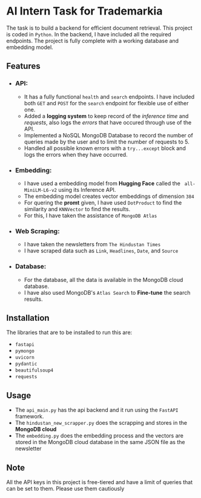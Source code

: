 # AI Intern Task for Trademarkia
The task is to build a backend for efficient document retrieval. This project is coded in `Python`. In the backend, I have included all the required endpoints. The project is fully complete with a working database and embedding model.

## Features
- ### API:
    - It has a fully functional `health` and `search` endpoints. I have included both `GET` and `POST` for the `search` endpoint for flexible use of either one.
    - Added a **logging system** to keep record of the *inference time* and *requests*, also logs the *errors* that have occured through use of the API.
    - Implemented a NoSQL MongoDB Database to record the number of queries made by the user and to limit the number of requests to 5.
    - Handled all possible known errors with a `try...except` block and logs the errors when they have occurred.

- ### Embedding:
    - I have used a embedding model from **Hugging Face** called the `
all-MiniLM-L6-v2` using its Inference API.
    - The embedding model creates vector embeddings of dimension `384`
    - For quering the **promt** given, I have used `DotProduct` to find the similarity and `KNNVector` to find the results.
    - For this, I have taken the assistance of `MongoDB Atlas`

- ### Web Scraping:
    - I have taken the newsletters from `The Hindustan Times`
    - I have scraped data such as `Link`, `Headlines`, `Date`, and `Source`

- ### Database:
    - For the database, all the data is available in the MongoDB cloud database.
    - I have also used MongoDB's `Atlas Search` to **Fine-tune** the search results.

## Installation
The libraries that are to be installed to run this are:
- `fastapi`
- `pymongo`
- `uvicorn`
- `pydantic`
- `beautifulsoup4`
- `requests`

## Usage
- The `api_main.py` has the api backend and it run using the `FastAPI` framework.
- The `hindustan_new_scrapper.py` does the scrapping and stores in the **MongoDB cloud**
- The `embedding.py` does the embedding process and the vectors are stored in the MongoDB cloud database in the same JSON file as the newsletter

## Note
All the API keys in this project is free-tiered and have a limit of queries that can be set to them. Please use them cautiously
